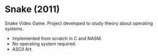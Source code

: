 # Snake (2011)
Snake Video Game. Project developed to study theory about operating systems.
- Implemented from scratch in C and NASM.
- No operating system required.
- ASCII Art.
